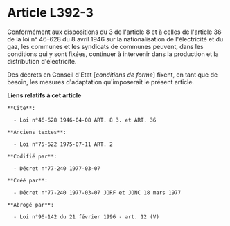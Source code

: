 # Article L392-3

Conformément aux dispositions du 3 de l'article 8 et à celles de l'article 36 de la loi n° 46-628 du 8 avril 1946 sur la
nationalisation de l'électricité et du gaz, les communes et les syndicats de communes peuvent, dans les conditions qui y sont
fixées, continuer à intervenir dans la production et la distribution d'électricité.

Des décrets en Conseil d'Etat [*conditions de forme*] fixent, en tant que de besoin, les mesures d'adaptation qu'imposerait
le présent article.

**Liens relatifs à cet article**

	**Cite**:

	  - Loi n°46-628 1946-04-08 ART. 8 3. et ART. 36

	**Anciens textes**:

	  - Loi n°75-622 1975-07-11 ART. 2

	**Codifié par**:

	  - Décret n°77-240 1977-03-07

	**Créé par**:

	  - Décret n°77-240 1977-03-07 JORF et JONC 18 mars 1977

	**Abrogé par**:

	  - Loi n°96-142 du 21 février 1996 - art. 12 (V)
